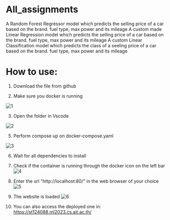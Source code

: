 # All_assignments
A Random Forest Regressor model which predicts the selling price of a car based on the brand. fuel type, max power and its mileage
A custom made Linear Regression model which predicts the selling price of a car based on the brand. fuel type, max power and its mileage
A custom Linear Classification model which predicts the class of a seeling price of a car based on the brand. fuel type, max power and its mileage

 # How to use:
 1. Download the file from github
 
 2. Make sure you docker is running
 
![1](https://github.com/Rakshya8/car-prediction/assets/45217500/7b21c6f7-5b8a-458c-833a-c75d20b5deff)

3. Open the folder  in Vscode

![2](https://github.com/Rakshya8/car-prediction/assets/45217500/6a6cf91c-632c-4f72-8ba2-958d400126b5)

5. Perform compose up on docker-compose.yaml

![3](https://github.com/Rakshya8/car-prediction/assets/45217500/7e55144b-7bcc-4d06-a833-5940ffcc29b2)


6. Wait for all dependencies to install

   
7.  Check if the container is running through the docker icon on the left bar
![4](https://github.com/Rakshya8/car-prediction/assets/45217500/206f900d-0f0f-46a3-97eb-bc9d2ad314cd)


 8. Enter the url "http://localhost:80/" in the web browser of your choice
![5](https://github.com/Rakshya8/car-prediction/assets/45217500/6cf1426e-fb51-4cde-91e3-2db9fc34bf50)

9. The website is loaded
![6](https://github.com/Rakshya8/car-prediction/assets/45217500/198ef93e-1f36-4b35-a73d-ea9937b409fa)

10. You can also access the deployed one in: https://st124088.ml2023.cs.ait.ac.th/
